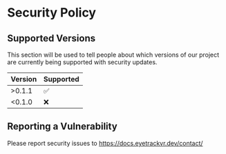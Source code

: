 # Security Policy

## Supported Versions

This section will be used to tell people about which versions of our project are
currently being supported with security updates.

| Version | Supported          |
| ------- | ------------------ |
| >0.1.1   | :white_check_mark: |
| <0.1.0   | :x:                |

## Reporting a Vulnerability

Please report security issues to <https://docs.eyetrackvr.dev/contact/>
